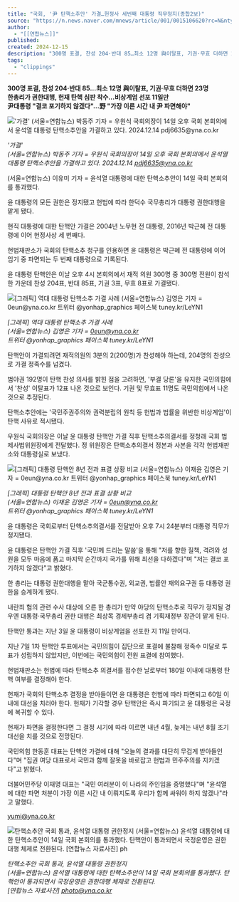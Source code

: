 ```yaml
---
title: "국회, '尹 탄핵소추안' 가결…헌정사 세번째 대통령 직무정지(종합2보)"
source: "https://n.news.naver.com/mnews/article/001/0015106620?rc=N&ntype=RANKING"
author:
  - "[[연합뉴스]]"
published:
created: 2024-12-15
description: "300명 표결, 찬성 204·반대 85…최소 12명 與이탈표, 기권·무효 더하면 23명 한총리가 권한대행, 헌재 탄핵 심판 착수…비상계엄 선포 11일만 尹대통령 \"결코 포기하지 않겠다\"…野 \"가장 이른 시간 내 尹"
tags:
  - "clippings"
---
```

**300명 표결, 찬성 204·반대 85…최소 12명 與이탈표, 기권·무효 더하면 23명  
한총리가 권한대행, 헌재 탄핵 심판 착수…비상계엄 선포 11일만  
尹대통령 "결코 포기하지 않겠다"…野 "가장 이른 시간 내 尹 파면해야"**

!['가결'
(서울=연합뉴스) 박동주 기자 = 우원식 국회의장이 14일 오후 국회 본회의에서 윤석열 대통령 탄핵소추안을 가결하고 있다. 2024.12.14 pdj6635@yna.co.kr](https://imgnews.pstatic.net/image/001/2024/12/14/PYH2024121409860001300_P4_20241214200115743.jpg?type=w860)

*'가결'  
(서울=연합뉴스) 박동주 기자 = 우원식 국회의장이 14일 오후 국회 본회의에서 윤석열 대통령 탄핵소추안을 가결하고 있다. 2024.12.14 pdj6635@yna.co.kr*

(서울=연합뉴스) 이유미 기자 = 윤석열 대통령에 대한 탄핵소추안이 14일 국회 본회의를 통과했다.

윤 대통령의 모든 권한은 정지됐고 헌법에 따라 한덕수 국무총리가 대통령 권한대행을 맡게 됐다.

현직 대통령에 대한 탄핵안 가결은 2004년 노무현 전 대통령, 2016년 박근혜 전 대통령에 이어 헌정사상 세 번째다.

헌법재판소가 국회의 탄핵소추 청구를 인용하면 윤 대통령은 박근혜 전 대통령에 이어 임기 중 파면되는 두 번째 대통령으로 기록된다.

윤 대통령 탄핵안은 이날 오후 4시 본회의에서 재적 의원 300명 중 300명 전원이 참석한 가운데 찬성 204표, 반대 85표, 기권 3표, 무효 8표로 가결됐다.

![[그래픽] 역대 대통령 탄핵소추 가결 사례
(서울=연합뉴스) 김영은 기자 = 0eun@yna.co.kr
트위터 @yonhap_graphics  페이스북 tuney.kr/LeYN1](https://imgnews.pstatic.net/image/001/2024/12/14/GYH2024121400100004400_P2_20241214200115748.jpg?type=w860)

*\[그래픽\] 역대 대통령 탄핵소추 가결 사례  
(서울=연합뉴스) 김영은 기자 = 0eun@yna.co.kr  
트위터 @yonhap\_graphics 페이스북 tuney.kr/LeYN1*

탄핵안이 가결되려면 재적의원의 3분의 2(200명)가 찬성해야 하는데, 204명의 찬성으로 가결 정족수를 넘겼다.

범야권 192명이 탄핵 찬성 의사를 밝힌 점을 고려하면, '부결 당론'을 유지한 국민의힘에서 '찬성' 이탈표가 12표 나온 것으로 보인다. 기권 및 무효표 11명도 국민의힘에서 나온 것으로 추정된다.

탄핵소추안에는 '국민주권주의와 권력분립의 원칙 등 헌법과 법률을 위반한 비상계엄'이 탄핵 사유로 적시됐다.

우원식 국회의장은 이날 윤 대통령 탄핵안 가결 직후 탄핵소추의결서를 정청래 국회 법제사법위원장에게 전달했다. 정 위원장은 탄핵소추의결서 정본과 사본을 각각 헌법재판소와 대통령실로 보냈다.

![[그래픽] 대통령 탄핵안 8년 전과 표결 상황 비교
(서울=연합뉴스) 이재윤 김영은 기자 = 0eun@yna.co.kr
트위터 @yonhap_graphics  페이스북 tuney.kr/LeYN1](https://imgnews.pstatic.net/image/001/2024/12/14/GYH2024121400110004400_P2_20241214200115750.jpg?type=w860)

*\[그래픽\] 대통령 탄핵안 8년 전과 표결 상황 비교  
(서울=연합뉴스) 이재윤 김영은 기자 = 0eun@yna.co.kr  
트위터 @yonhap\_graphics 페이스북 tuney.kr/LeYN1*

윤 대통령은 국회로부터 탄핵소추의결서를 전달받아 오후 7시 24분부터 대통령 직무가 정지됐다.

윤 대통령은 탄핵안 가결 직후 '국민께 드리는 말씀'을 통해 "저를 향한 질책, 격려와 성원을 모두 마음에 품고 마지막 순간까지 국가를 위해 최선을 다하겠다"며 "저는 결코 포기하지 않겠다"고 밝혔다.

한 총리는 대통령 권한대행을 맡아 국군통수권, 외교권, 법률안 재의요구권 등 대통령 권한을 승계하게 됐다.

내란죄 혐의 관련 수사 대상에 오른 한 총리가 만약 야당의 탄핵소추로 직무가 정지될 경우엔 대통령·국무총리 권한 대행은 최상목 경제부총리 겸 기획재정부 장관이 맡게 된다.

탄핵안 통과는 지난 3일 윤 대통령이 비상계엄을 선포한 지 11일 만이다.

지난 7일 1차 탄핵안 투표에서는 국민의힘이 집단으로 표결에 불참해 정족수 미달로 투표가 성립하지 않았지만, 이번에는 국민의힘이 전원 표결에 참여했다.

헌법재판소는 헌법에 따라 탄핵소추 의결서를 접수한 날로부터 180일 이내에 대통령 탄핵 여부를 결정해야 한다.

헌재가 국회의 탄핵소추 결정을 받아들이면 윤 대통령은 헌법에 따라 파면되고 60일 이내에 대선을 치러야 한다. 헌재가 기각할 경우 탄핵안은 즉시 파기되고 윤 대통령은 국정에 복귀할 수 있다.

헌재가 파면을 결정한다면 그 결정 시기에 따라 이르면 내년 4월, 늦게는 내년 8월 조기 대선을 치를 것으로 전망된다.

국민의힘 한동훈 대표는 탄핵안 가결에 대해 "오늘의 결과를 대단히 무겁게 받아들인다"며 "집권 여당 대표로서 국민과 함께 잘못을 바로잡고 헌법과 민주주의를 지키겠다"고 밝혔다.

더불어민주당 이재명 대표는 "국민 여러분이 이 나라의 주인임을 증명했다"며 "윤석열에 대한 파면 처분이 가장 이른 시간 내 이뤄지도록 우리가 함께 싸워야 하지 않겠나"라고 말했다.

yumi@yna.co.kr

![탄핵소추안 국회 통과, 윤석열 대통령 권한정지
(서울=연합뉴스) 윤석열 대통령에 대한 탄핵소추안이 14일 국회 본회의를 통과했다. 탄핵안이 통과되면서 국정운영은 권한대행 체제로 전환된다. 
[연합뉴스 자료사진] ph](https://imgnews.pstatic.net/image/001/2024/12/14/AKR20241214043652001_01_i_P4_20241214200115753.jpg?type=w860)

*탄핵소추안 국회 통과, 윤석열 대통령 권한정지  
(서울=연합뉴스) 윤석열 대통령에 대한 탄핵소추안이 14일 국회 본회의를 통과했다. 탄핵안이 통과되면서 국정운영은 권한대행 체제로 전환된다.  
\[연합뉴스 자료사진\] photo@yna.co.kr*